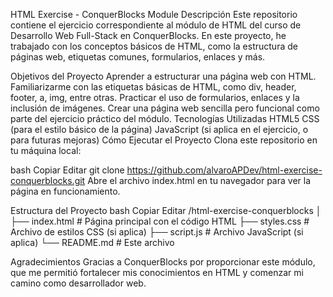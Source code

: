 HTML Exercise - ConquerBlocks Module
Descripción
Este repositorio contiene el ejercicio correspondiente al módulo de HTML del curso de Desarrollo Web Full-Stack en ConquerBlocks. En este proyecto, he trabajado con los conceptos básicos de HTML, como la estructura de páginas web, etiquetas comunes, formularios, enlaces y más.

Objetivos del Proyecto
Aprender a estructurar una página web con HTML.
Familiarizarme con las etiquetas básicas de HTML, como div, header, footer, a, img, entre otras.
Practicar el uso de formularios, enlaces y la inclusión de imágenes.
Crear una página web sencilla pero funcional como parte del ejercicio práctico del módulo.
Tecnologías Utilizadas
HTML5
CSS (para el estilo básico de la página)
JavaScript (si aplica en el ejercicio, o para futuras mejoras)
Cómo Ejecutar el Proyecto
Clona este repositorio en tu máquina local:

bash
Copiar
Editar
git clone https://github.com/alvaroAPDev/html-exercise-conquerblocks.git
Abre el archivo index.html en tu navegador para ver la página en funcionamiento.

Estructura del Proyecto
bash
Copiar
Editar
/html-exercise-conquerblocks
│
├── index.html        # Página principal con el código HTML
├── styles.css        # Archivo de estilos CSS (si aplica)
├── script.js         # Archivo JavaScript (si aplica)
└── README.md         # Este archivo

Agradecimientos
Gracias a ConquerBlocks por proporcionar este módulo, que me permitió fortalecer mis conocimientos en HTML y comenzar mi camino como desarrollador web.

